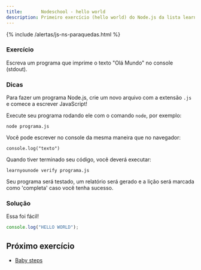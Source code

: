 ```yaml
---
title:       Nodeschool - hello world
description: Primeiro exercício (hello world) do Node.js da lista learnyounode da Nodeschool
---
```


{% include /alertas/js-ns-paraquedas.html %}


### Exercício

Escreva um programa que imprime o texto "Olá Mundo" no console (stdout).


### Dicas

Para fazer um programa Node.js, crie um novo arquivo com a extensão `.js` e comece a escrever JavaScript!

Execute seu programa rodando ele com o comando `node`, por exemplo:

    node programa.js

Você pode escrever no console da mesma maneira que no navegador:

    console.log("texto")

Quando tiver terminado seu código, você deverá executar:

    learnyounode verify programa.js

Seu programa será testado, um relatório será gerado e a lição será marcada como 'completa' caso você 
tenha sucesso.


### Solução

Essa foi fácil!

```javascript
console.log("HELLO WORLD");
```



Próximo exercício
---

- [Baby steps](/javascript/node.js/nodejs-02-baby-steps/)